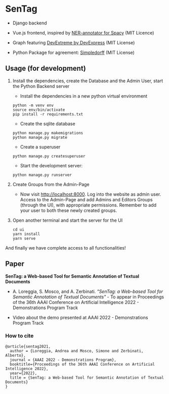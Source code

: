 # SenTag

- Django backend

- Vue.js frontend, inspired by [NER-annotator for Spacy](https://github.com/tecoholic/ner-annotator) (MIT Licence)

- Graph featuring [DevExtreme by DevExpress](https://github.com/DevExpress/devextreme-vue) (MIT License)

- Python Package for agreement: [Simpledorff](https://github.com/LightTag/simpledorff) (MIT License)

## Usage (for development)

1. Install the dependencies, create the Database and the Admin User, start the Python Backend server
    * Install the dependencies in a new python virtual environment
    ```
    python -m venv env
    source env/bin/activate
    pip install -r requirements.txt
    ```

    * Create the sqlite database
    ```
    python manage.py makemigrations
    python manage.py migrate
    ```

    - Create a superuser
    ```
    python manage.py createsuperuser
    ```

    - Start the development server:
    ```
    python manage.py runserver
    ```
    

2. Create Groups from the Admin-Page
    * Now visit [http://localhost:8000](http://localhost:8000). Log into the website as admin user. Access to the Admin-Page and add Admins and Editors Groups (through the UI), with appropriate permissions. Remember to add your user to both these newly created groups.

3. Open another terminal and start the server for the UI

    ```
    cd ui
    yarn install
    yarn serve
    ```

And finally we have complete access to all functionalities!

## Paper
**SenTag: a Web-based Tool for Semantic Annotation of Textual Documents**
* A. Loreggia, S. Mosco, and A. Zerbinati. *"SenTag: a Web-based Tool for Semantic Annotation of Textual Documents"* - To appear in Proceedings of the 36th AAAI Conference on Artificial Intelligence 2022 - Demonstrations Program Track 

* Video about the demo presented at AAAI 2022 - Demonstrations Program Track 

### How to cite
```
@article{sentag2021,
  author = {Loreggia, Andrea and Mosco, Simone and Zerbinati, Alberto},
  journal = {AAAI 2022 - Demonstrations Program},
  booktitle={Proceedings of the 36th AAAI Conference on Artificial Intelligence 2022},
  year={2022},
  title = {SenTag: a Web-based Tool for Semantic Annotation of Textual Documents}
}
```